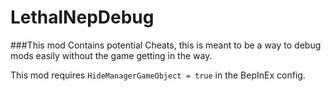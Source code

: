 # LethalNepDebug

###This mod Contains potential Cheats, this is meant to be a way to debug mods easily without the game getting in the way.

This mod requires `HideManagerGameObject = true` in the BepInEx config.
